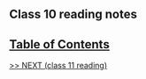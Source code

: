 ## Class 10 reading notes

## [Table of Contents](https://wondwosentsige.github.io/code-201-reading-notes/Home)


























[>> NEXT (class 11 reading)](https://wondwosentsige.github.io/code-201-reading-notes/class-11)



